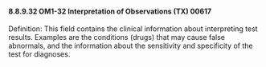 #### 8.8.9.32 OM1-32 Interpretation of Observations (TX) 00617

Definition: This field contains the clinical information about interpreting test results. Examples are the conditions (drugs) that may cause false abnormals, and the information about the sensitivity and specificity of the test for diagnoses.
